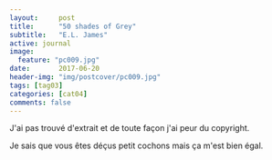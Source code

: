 ```yaml
---
layout:     post
title:      "50 shades of Grey"
subtitle:   "E.L. James"
active: journal
image:
  feature: "pc009.jpg"
date:       2017-06-20 
header-img: "img/postcover/pc009.jpg"
tags: [tag03]
categories: [cat04]
comments: false
---
```


<p>J'ai pas trouvé d'extrait et de toute façon j'ai peur du copyright.</p>
<p>Je sais que vous êtes déçus petit cochons mais ça m'est bien égal.</p>